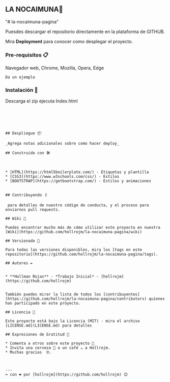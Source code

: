  
## LA NOCAIMUNA🚀
"# la-nocaimuna-pagina"

Puesdes descargar el repositorio directamente en la plataforma de GITHUB.

Mira **Deployment** para conocer como desplegar el proyecto.


### Pre-requisitos 📋

Navegador web, Chrome, Mozilla, Opera, Edge 

```
Da un ejemplo
```

### Instalación 🔧

Descarga el zip ejecuta Index.html
```





## Despliegue 📦

_Agrega notas adicionales sobre como hacer deploy_

## Construido con 🛠️



* [HTML](https://html5boilerplate.com/) - Etiquetas y plantilla
* [CSS3](https://www.w3schools.com/css/) - Estilos
* [BOOTSTRAP](https://getbootstrap.com/) - Estilos y animaciones


## Contribuyendo 🖇️

 para detalles de nuestro código de conducta, y el proceso para enviarnos pull requests.

## Wiki 📖

Puedes encontrar mucho más de cómo utilizar este proyecto en nuestra [Wiki](https://github.com/hollrojm/la-nocaimuna-pagina/wiki)

## Versionado 📌

Para todas las versiones disponibles, mira los [tags en este repositorio](https://github.com/hollrojm/la-nocaimuna-pagina/tags).

## Autores ✒️


* **Hollman Rojas** - *Trabajo Inicial* - [hollrojm](https://github.com/hollrojm)


También puedes mirar la lista de todos los [contribuyentes](https://github.com/hollrojm/la-nocaimuna-pagina/contributors) quíenes han participado en este proyecto. 

## Licencia 📄

Este proyecto está bajo la Licencia (MIT) - mira el archivo [LICENSE.md](LICENSE.md) para detalles

## Expresiones de Gratitud 🎁

* Comenta a otros sobre este proyecto 📢
* Invita una cerveza 🍺 o un café ☕ a Hollrojm. 
* Muchas gracias  🤓.



---
⌨️ con ❤️ por [hollrojm](https://github.com/hollrojm) 😊